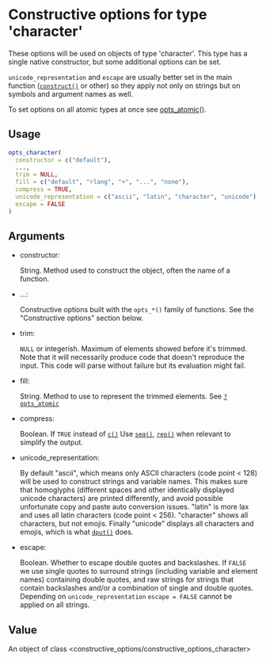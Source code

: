 # Constructive options for type 'character'

These options will be used on objects of type 'character'. This type has
a single native constructor, but some additional options can be set.

`unicode_representation` and `escape` are usually better set in the main
function
([`construct()`](https://cynkra.github.io/constructive/reference/construct.md)
or other) so they apply not only on strings but on symbols and argument
names as well.

To set options on all atomic types at once see
[opts_atomic](https://cynkra.github.io/constructive/reference/opts_atomic.md)().

## Usage

``` r
opts_character(
  constructor = c("default"),
  ...,
  trim = NULL,
  fill = c("default", "rlang", "+", "...", "none"),
  compress = TRUE,
  unicode_representation = c("ascii", "latin", "character", "unicode"),
  escape = FALSE
)
```

## Arguments

- constructor:

  String. Method used to construct the object, often the name of a
  function.

- ...:

  Constructive options built with the `opts_*()` family of functions.
  See the "Constructive options" section below.

- trim:

  `NULL` or integerish. Maximum of elements showed before it's trimmed.
  Note that it will necessarily produce code that doesn't reproduce the
  input. This code will parse without failure but its evaluation might
  fail.

- fill:

  String. Method to use to represent the trimmed elements. See
  [`?opts_atomic`](https://cynkra.github.io/constructive/reference/opts_atomic.md)

- compress:

  Boolean. If `TRUE` instead of [`c()`](https://rdrr.io/r/base/c.html)
  Use [`seq()`](https://rdrr.io/r/base/seq.html),
  [`rep()`](https://rdrr.io/r/base/rep.html) when relevant to simplify
  the output.

- unicode_representation:

  By default "ascii", which means only ASCII characters (code point
  \< 128) will be used to construct strings and variable names. This
  makes sure that homoglyphs (different spaces and other identically
  displayed unicode characters) are printed differently, and avoid
  possible unfortunate copy and paste auto conversion issues. "latin" is
  more lax and uses all latin characters (code point \< 256).
  "character" shows all characters, but not emojis. Finally "unicode"
  displays all characters and emojis, which is what
  [`dput()`](https://rdrr.io/r/base/dput.html) does.

- escape:

  Boolean. Whether to escape double quotes and backslashes. If `FALSE`
  we use single quotes to surround strings (including variable and
  element names) containing double quotes, and raw strings for strings
  that contain backslashes and/or a combination of single and double
  quotes. Depending on `unicode_representation` `escape = FALSE` cannot
  be applied on all strings.

## Value

An object of class
\<constructive_options/constructive_options_character\>
